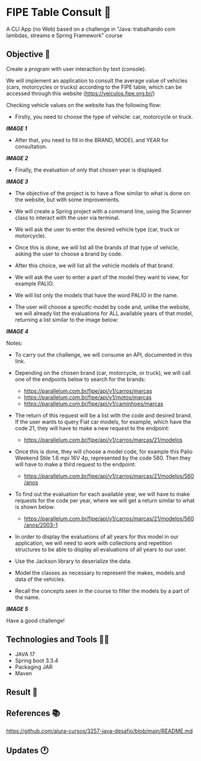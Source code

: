 # FIPE Table Consult 🚩

A CLI App (no Web) based on a challenge in "Java: trabalhando com lambdas, streams e Spring Framework" course

## Objective 📜

Create a program with user interaction by text (console).

We will implement an application to consult the average value of vehicles (cars, motorcycles or trucks) according to the FIPE table, which can be accessed through this website (https://veiculos.fipe.org.br/)

Checking vehicle values on the website has the following flow:

* Firstly, you need to choose the type of vehicle: car, motorcycle or truck.

***IMAGE 1***

* After that, you need to fill in the BRAND, MODEL and YEAR for consultation.

***IMAGE 2***

* Finally, the evaluation of only that chosen year is displayed.

***IMAGE 3***

* The objective of the project is to have a flow similar to what is done on the website, but with some improvements.

* We will create a Spring project with a command line, using the Scanner class to interact with the user via terminal.

* We will ask the user to enter the desired vehicle type (car, truck or motorcycle).

* Once this is done, we will list all the brands of that type of vehicle, asking the user to choose a brand by code.

* After this choice, we will list all the vehicle models of that brand.

* We will ask the user to enter a part of the model they want to view, for example PALIO.

* We will list only the models that have the word PALIO in the name.

* The user will choose a specific model by code and, unlike the website, we will already list the evaluations for ALL available years of that model, returning a list similar to the image below:

***IMAGE 4***

Notes:

* To carry out the challenge, we will consume an API, documented in this link.

* Depending on the chosen brand (car, motorcycle, or truck), we will call one of the endpoints below to search for the brands:
  - https://parallelum.com.br/fipe/api/v1/carros/marcas
  - https://parallelum.com.br/fipe/api/v1/motos/marcas
  - https://parallelum.com.br/fipe/api/v1/caminhoes/marcas

* The return of this request will be a list with the code and desired brand. If the user wants to query Fiat car models, for example, which have the code 21, they will have to make a new request to the endpoint:
  - https://parallelum.com.br/fipe/api/v1/carros/marcas/21/modelos

* Once this is done, they will choose a model code, for example this Palio Weekend Stile 1.6 mpi 16V 4p, represented by the code 560. Then they will have to make a third request to the endpoint:
  - https://parallelum.com.br/fipe/api/v1/carros/marcas/21/modelos/560/anos

* To find out the evaluation for each available year, we will have to make requests for the code per year, where we will get a return similar to what is shown below:
  - https://parallelum.com.br/fipe/api/v1/carros/marcas/21/modelos/560/anos/2003-1

* In order to display the evaluations of all years for this model in our application, we will need to work with collections and repetition structures to be able to display all evaluations of all years to our user.

* Use the Jackson library to deserialize the data.

* Model the classes as necessary to represent the makes, models and data of the vehicles.

* Recall the concepts seen in the course to filter the models by a part of the name.


***IMAGE 5***

Have a good challenge!

## Technologies and Tools 👨‍💻

- JAVA 17
- Spring boot 3.3.4
- Packaging JAR
- Maven

## Result 🎁

## References 📚

https://github.com/alura-cursos/3257-java-desafio/blob/main/README.md

## Updates 🕐
